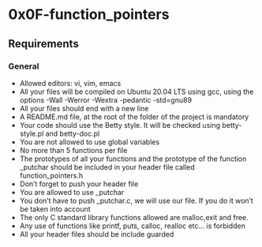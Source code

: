 # 0x0F-function_pointers
## Requirements
### General
* Allowed editors: vi, vim, emacs
* All your files will be compiled on Ubuntu 20.04 LTS using gcc, using the options -Wall -Werror -Wextra -pedantic -std=gnu89
* All your files should end with a new line
* A README.md file, at the root of the folder of the project is mandatory
* Your code should use the Betty style. It will be checked using betty-style.pl and betty-doc.pl
* You are not allowed to use global variables
* No more than 5 functions per file
* The prototypes of all your functions and the prototype of the function _putchar should be included in your header file called function_pointers.h
* Don’t forget to push your header file
* You are allowed to use _putchar
* You don’t have to push _putchar.c, we will use our file. If you do it won’t be taken into account
* The only C standard library functions allowed are malloc,exit and free.
* Any use of functions like printf, puts, calloc, realloc etc… is forbidden
* All your header files should be include guarded

